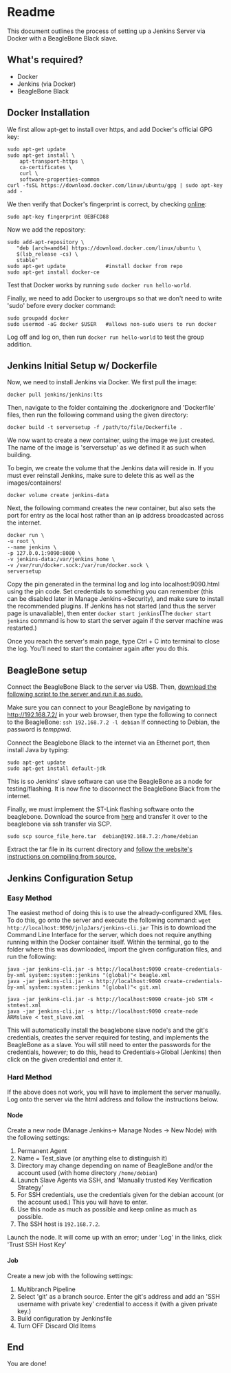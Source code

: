 # Readme
This document outlines the process of setting up a Jenkins Server via Docker with a BeagleBone Black slave.

## What's required?
* Docker
* Jenkins (via Docker)
* BeagleBone Black

## Docker Installation
We first allow apt-get to install over https, and add Docker's official GPG key:
```
sudo apt-get update
sudo apt-get install \
    apt-transport-https \
    ca-certificates \
    curl \
    software-properties-common
curl -fsSL https://download.docker.com/linux/ubuntu/gpg | sudo apt-key add -
```
We then verify that Docker's fingerprint is correct, by checking [online](https://docs.docker.com/engine/installation/linux/docker-ce/ubuntu/#set-up-the-repository):
```
sudo apt-key fingerprint 0EBFCD88 	
```
Now we add the repository:
```
sudo add-apt-repository \
   "deb [arch=amd64] https://download.docker.com/linux/ubuntu \
   $(lsb_release -cs) \
   stable"
sudo apt-get update 			#install docker from repo
sudo apt-get install docker-ce
```
Test that Docker works by running `sudo docker run hello-world`.

Finally, we need to add Docker to usergroups so that we don't need to write 'sudo' before every docker command:
```
sudo groupadd docker
sudo usermod -aG docker $USER 	#allows non-sudo users to run docker
```
Log off and log on, then run `docker run hello-world` to test the group addition.

## Jenkins Initial Setup w/ Dockerfile
Now, we need to install Jenkins via Docker. We first pull the image:
```
docker pull jenkins/jenkins:lts
```
Then, navigate to the folder containing the .dockerignore and 'Dockerfile' files, then run the following command using the given directory:

`docker build -t serversetup -f /path/to/file/Dockerfile .`

We now want to create a new container, using the image we just created. The name of the image is 'serversetup' as we defined it as such when building.

To begin, we create the volume that the Jenkins data will reside in. If you must ever reinstall Jenkins, make sure to delete this as well as the images/containers!
```
docker volume create jenkins-data
```

Next, the following command creates the new container, but also sets the port for entry as the local host rather than an ip address broadcasted across the internet.
```
docker run \
-u root \
--name jenkins \
-p 127.0.0.1:9090:8080 \
-v jenkins-data:/var/jenkins_home \
-v /var/run/docker.sock:/var/run/docker.sock \
serversetup
```
Copy the pin generated in the terminal log and log into localhost:9090.html using the pin code. Set credentials to something you can remember (this can be disabled later in Manage Jenkins->Security), and make sure to install the recommended plugins. If Jenkins has not started (and thus the server page is unavaliable), then enter `docker start jenkins`(The `docker start jenkins` command is how to start the server again if the server machine was restarted.)

Once you reach the server's main page, type Ctrl + C into terminal to close the log. You'll need to start the container again after you do this.

## BeagleBone setup
Connect the BeagleBone Black to the server via USB. Then, [download the following script to the server and run it as sudo.](beagleboard.org/static/Drivers/Linux/FTDI/mkudevrule.sh)

Make sure you can connect to your BeagleBone by navigating to http://192.168.7.2/ in your web browser, then type the following to connect to the BeagleBone:
`ssh 192.168.7.2 -l debian`
If connecting to Debian, the password is *temppwd*. 

Connect the Beaglebone Black to the internet via an Ethernet port, then install Java by typing:
```
sudo apt-get update
sudo apt-get install default-jdk
```

This is so Jenkins' slave software can use the BeagleBone as a node for testing/flashing. It is now fine to disconnect the BeagleBone Black from the internet.

Finally, we must implement the ST-Link flashing software onto the beaglebone. Download the source from [here](https://github.com/texane/stlink) and transfer it over to the beaglebone via ssh transfer via SCP.

```sudo scp source_file_here.tar  debian@192.168.7.2:/home/debian```

Extract the tar file in its current directory and [follow the website's instructions on compiling from source.](https://github.com/texane/stlink/blob/master/doc/compiling.md)

## Jenkins Configuration Setup
### Easy Method
The easiest method of doing this is to use the already-configured XML files. To do this, go onto the server and execute the following command:
```wget http://localhost:9090/jnlpJars/jenkins-cli.jar```
This is to download the Command Line Interface for the server, which does not require anything running within the Docker container itself. Within the terminal, go to the folder where this was downloaded, import the given configuration files, and run the following:

```
java -jar jenkins-cli.jar -s http://localhost:9090 create-credentials-by-xml system::system::jenkins "(global)"< beagle.xml
java -jar jenkins-cli.jar -s http://localhost:9090 create-credentials-by-xml system::system::jenkins "(global)"< git.xml

java -jar jenkins-cli.jar -s http://localhost:9090 create-job STM < stmtest.xml
java -jar jenkins-cli.jar -s http://localhost:9090 create-node ARMslave < test_slave.xml
```
This will automatically install the beaglebone slave node's and the git's credentials, creates the server required for testing, and implements the BeagleBone as a slave. You will still need to enter the passwords for the credentials, however; to do this, head to Credentials->Global (Jenkins) then click on the given credential and enter it. 
### Hard Method
If the above does not work, you will have to implement the server manually. Log onto the server via the html address and follow the instructions below.
#### Node
Create a new node (Manage Jenkins→ Manage Nodes → New Node) with the following settings:
1. Permanent Agent
2. Name = Test_slave (or anything else to distinguish it) 
3. Directory may change depending on name of BeagleBone and/or the account used (with home directory `/home/debian`)
5. Launch Slave Agents via SSH, and 'Manually trusted Key Verification Strategy'
6. For SSH credentials, use the credentials given for the debian account (or the account used.) This you will have to enter.
7. Use this node as much as possible and keep online as much as possible.
8. The SSH host is `192.168.7.2`.

Launch the node. It will come up with an error; under 'Log' in the links, click 'Trust SSH Host Key'

#### Job
Create a new job with the following settings:
1. Multibranch Pipeline
2. Select 'git' as a branch source. Enter the git's address and add an 'SSH username with private key' credential to access it (with a given private key.)
3. Build configuration by Jenkinsfile
4. Turn OFF Discard Old Items

## End
You are done!
